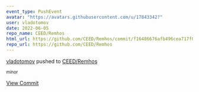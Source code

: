 ```yaml
---
event_type: PushEvent
avatar: "https://avatars.githubusercontent.com/u/17843342?"
user: vladotomov
date: 2022-06-05
repo_name: CEED/Remhos
html_url: https://github.com/CEED/Remhos/commit/f16486676afb496cea717f0e3c5de802c1242175
repo_url: https://github.com/CEED/Remhos
---
```


<a href='https://github.com/vladotomov' target='_blank'>vladotomov</a> pushed to <a href='https://github.com/CEED/Remhos' target='_blank'>CEED/Remhos</a>

<small>minor</small>

<a href='https://github.com/CEED/Remhos/commit/f16486676afb496cea717f0e3c5de802c1242175' target='_blank'>View Commit</a>